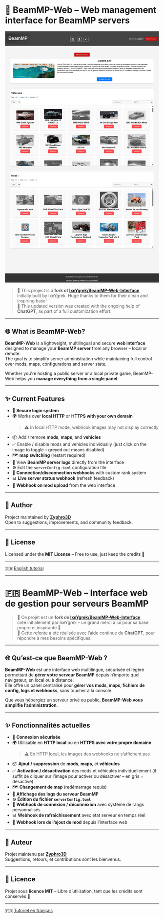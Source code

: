 # 🚗 BeamMP-Web – Web management interface for BeamMP servers

![Interface Preview](./docs/beammp-web.jpg)

> 🔄 This project is a **fork of [IxeYgrek/BeamMP-Web-Interface](https://github.com/IxeYgrek/BeamMP-Web-Interface)**,  
> initially built by IxeYgrek. Huge thanks to them for their clean and inspiring base!  
> 🤖 This updated version was created with the ongoing help of **ChatGPT**, as part of a full customization effort.

---

## 🌐 What is BeamMP-Web?

**BeamMP-Web** is a lightweight, multilingual and secure **web interface** designed to manage your **BeamMP server** from any browser – local or remote.  
The goal is to simplify server administration while maintaining full control over mods, maps, configurations and server state.

Whether you're hosting a public server or a local private game, BeamMP-Web helps you **manage everything from a single panel**.

---

## ✨ Current Features

- 🔐 **Secure login system**
- 🌍 Works over **local HTTP** or **HTTPS with your own domain**
  > ⚠️ In local HTTP mode, webhook images may not display correctly
- 📦 Add / remove **mods**, **maps**, and **vehicles**
- ✅ Enable / disable mods and vehicles individually (just click on the image to toggle – greyed out means disabled)
- 🗺️ **map switching** (restart required)
- 📄 View **BeamMP server logs** directly from the interface
- ⚙️ Edit the `serverConfig.toml` configuration file
- 📣 **Connection/disconnection webhooks** with custom rank system
- 📊 **Live server status webhook** (refresh feedback)
- 🔁 **Webhook on mod upload** from the web interface

---

## 👤 Author

Project maintained by **[Zyphro3D](https://github.com/Zyphro3D)**  
Open to suggestions, improvements, and community feedback.

---

## 📝 License

Licensed under the **MIT License** – Free to use, just keep the credits 🙌

---

🇬🇧 [English tutorial](./docs/INSTALL_EN.md)

---

# 🇫🇷 BeamMP-Web – Interface web de gestion pour serveurs BeamMP


> 🔄 Ce projet est un **fork de [IxeYgrek/BeamMP-Web-Interface](https://github.com/IxeYgrek/BeamMP-Web-Interface)**  
> créé initialement par IxeYgrek – un grand merci à lui pour sa base propre et inspirante 🙏  
> 🤖 Cette refonte a été réalisée avec l’aide continue de **ChatGPT**, pour répondre à mes besoins spécifiques.

---

## 🌐 Qu’est-ce que BeamMP-Web ?

**BeamMP-Web** est une interface web multilingue, sécurisée et légère permettant de **gérer votre serveur BeamMP** depuis n’importe quel navigateur, en local ou à distance.  
Elle offre un panel centralisé pour **gérer vos mods, maps, fichiers de config, logs et webhooks**, sans toucher à la console.

Que vous hébergiez un serveur privé ou public, **BeamMP-Web vous simplifie l’administration**.

---

## ✨ Fonctionnalités actuelles

- 🔐 **Connexion sécurisée**
- 🌍 Utilisable en **HTTP local** ou en **HTTPS avec votre propre domaine**
  > ⚠️ En HTTP local, les images des webhooks ne s’affichent pas
- 📦 **Ajout / suppression** de **mods**, **maps**, et **véhicules**
- ✅ **Activation / désactivation** des mods et véhicules individuellement (il suffit de cliquer sur l’image pour activer ou désactiver – en gris = désactivé)
- 🗺️ **Changement de map** (redémarrage requis)
- 📄 **Affichage des logs du serveur BeamMP**
- ⚙️ **Édition du fichier `serverConfig.toml`**
- 📣 **Webhook de connexion / déconnexion** avec système de rangs personnalisés
- 📊 **Webhook de rafraîchissement** avec état serveur en temps réel
- 🔁 **Webhook lors de l’ajout de mod** depuis l’interface web

---

## 👤 Auteur

Projet maintenu par **[Zyphro3D](https://github.com/Zyphro3D)**  
Suggestions, retours, et contributions sont les bienvenus.

---

## 📝 Licence

Projet sous **licence MIT** – Libre d’utilisation, tant que les crédits sont conservés 🙌

---

🇫🇷 [Tutoriel en français](./docs/INSTALL_FR.md) 
